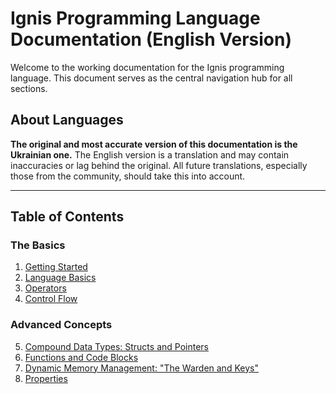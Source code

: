 # Ignis Programming Language Documentation (English Version)

Welcome to the working documentation for the Ignis programming language. This document serves as the central navigation hub for all sections.

## About Languages

**The original and most accurate version of this documentation is the Ukrainian one.** The English version is a translation and may contain inaccuracies or lag behind the original. All future translations, especially those from the community, should take this into account.

---

## Table of Contents

### The Basics
1.  [Getting Started](./01-getting-started.md)
2.  [Language Basics](./02-language-basics.md)
3.  [Operators](./03-operators.md)
4.  [Control Flow](./04-control-flow.md)

### Advanced Concepts
5.  [Compound Data Types: Structs and Pointers](./05-compound-types.md)
6.  [Functions and Code Blocks](./06-functions-and-blocks.md)
7.  [Dynamic Memory Management: "The Warden and Keys"](./07-memory-management.md)
8.  [Properties](./08-properties.md)
